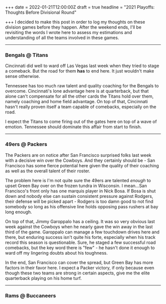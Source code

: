+++
date = 2022-01-21T12:00:00Z
draft = true
headline = "2021 Playoffs: Thoughts Before Divisional Round"

+++
I decided to make this post in order to log my thoughts on these division games before they happen. After the weekend ends, I'll be revisiting the words I wrote here to assess my estimations and understanding of all the teams involved in these games.

***

### Bengals @ Titans

Cincinnati did well to ward off Las Vegas last week when they tried to stage a comeback. But the road for them **has** to end here. It just wouldn't make sense otherwise.

Tennessee has too much raw talent and quality coaching for the Bengals to overcome. Cincinnati's lone advantage here is at quarterback, but that alone can't compensate for all the other cards the Titans hold over them, namely coaching and home field advantage. On top of that, Cincinnati hasn't really proven itself a team capable of comebacks, especially on the road.

I expect the Titans to come firing out of the gates here on top of a wave of emotion. Tennessee should dominate this affair from start to finish.

***

### 49ers @ Packers

The Packers are on notice after San Francisco surprised folks last week with a decisive win over the Cowboys. And they certainly should be - San Francisco has some fierce potential here given the quality of their coaching as well as the overall talent of their roster.

The problem here is I'm not quite sure the 49ers are talented _enough_ to upset Green Bay over on the frozen tundra in Wisconsin. I mean...San Francisco's front only has one marquis player in Nick Bosa. If Bosa is shut down and nobody else can sustain consistent pressure against Rodgers, their defense will be picked apart - Rodgers is too damn good to not find somebody so long as his offensive line holds opposing pass rushers at bay long enough.

On top of that, Jimmy Garoppalo has a ceiling. It was so very obvious last week against the Cowboys when he nearly gave the win away in the last third of the game. Garoppalo can manage a few touchdown drives here and there, but enduring success isn't quite his forte, especially when his track record this season is questionable. Sure, he staged a few successful road comebacks, but the key word there is "few" - he hasn't done it enough to ward off my lingering doubts about his toughness.

In the end, San Francisco can cover the spread, but Green Bay has more factors in their favor here. I expect a Packer victory, if only because even though these two teams are strong in certain aspects, give me the elite quarterback playing on his home turf.

***

### Rams @ Buccaneers